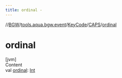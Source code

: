 ```yaml
---
title: ordinal -
---
```

//[BGW](../../../../index.md)/[tools.aqua.bgw.event](../../index.md)/[KeyCode](../index.md)/[CAPS](index.md)/[ordinal](ordinal.md)



# ordinal  
[jvm]  
Content  
val [ordinal](ordinal.md): [Int](https://kotlinlang.org/api/latest/jvm/stdlib/kotlin/-int/index.html)  



